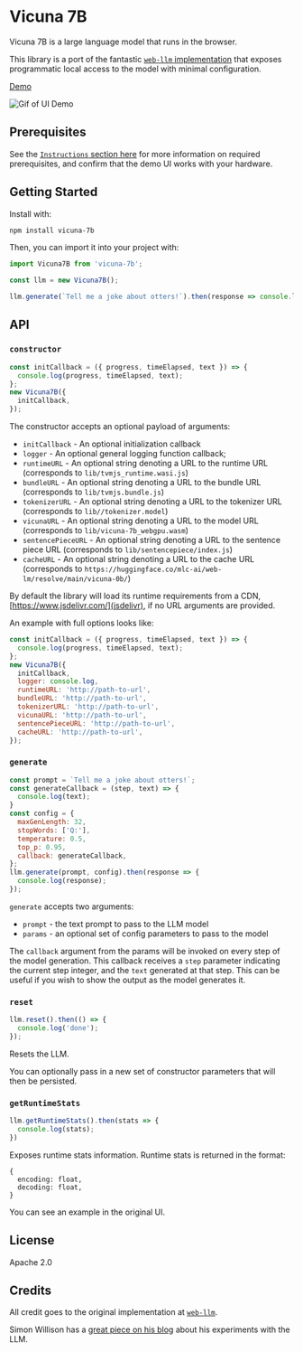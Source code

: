 # Vicuna 7B

Vicuna 7B is a large language model that runs in the browser.

This library is a port of the fantastic [`web-llm` implementation](https://github.com/mlc-ai/web-llm) that exposes programmatic local access to the model with minimal configuration.

[Demo](https://thekevinscott.github.io/vicuna-7b/)

![Gif of UI Demo](https://github.com/thekevinscott/vicuna-7b/raw/main/assets/ui-demo.gif)

## Prerequisites

See the [`Instructions` section here](https://mlc.ai/web-llm/) for more information on required prerequisites, and confirm that the demo UI works with your hardware.

## Getting Started

Install with:

```bash
npm install vicuna-7b
```

Then, you can import it into your project with:

```javascript
import Vicuna7B from 'vicuna-7b';

const llm = new Vicuna7B();

llm.generate(`Tell me a joke about otters!`).then(response => console.log(response));
```

## API

### `constructor`

```javascript
const initCallback = ({ progress, timeElapsed, text }) => {
  console.log(progress, timeElapsed, text);
};
new Vicuna7B({
  initCallback,
});
```

The constructor accepts an optional payload of arguments:

- `initCallback` - An optional initialization callback
- `logger` - An optional general logging function callback;
- `runtimeURL` - An optional string denoting a URL to the runtime URL (corresponds to `lib/tvmjs_runtime.wasi.js`)
- `bundleURL` - An optional string denoting a URL to the bundle URL (corresponds to `lib/tvmjs.bundle.js`)
- `tokenizerURL` - An optional string denoting a URL to the tokenizer URL (corresponds to `lib//tokenizer.model`)
- `vicunaURL` - An optional string denoting a URL to the model URL (corresponds to `lib/vicuna-7b_webgpu.wasm`)
- `sentencePieceURL` - An optional string denoting a URL to the sentence piece URL (corresponds to `lib/sentencepiece/index.js`)
- `cacheURL` - An optional string denoting a URL to the cache URL (corresponds to `https://huggingface.co/mlc-ai/web-lm/resolve/main/vicuna-0b/`)

By default the library will load its runtime requirements from a CDN, [https://www.jsdelivr.com/](jsdelivr), if no URL arguments are provided.

An example with full options looks like:

```javascript
const initCallback = ({ progress, timeElapsed, text }) => {
  console.log(progress, timeElapsed, text);
};
new Vicuna7B({
  initCallback,
  logger: console.log,
  runtimeURL: 'http://path-to-url',
  bundleURL: 'http://path-to-url',
  tokenizerURL: 'http://path-to-url',
  vicunaURL: 'http://path-to-url',
  sentencePieceURL: 'http://path-to-url',
  cacheURL: 'http://path-to-url',
});
```

### `generate`

```javascript
const prompt = `Tell me a joke about otters!`;
const generateCallback = (step, text) => {
  console.log(text);
}
const config = {
  maxGenLength: 32,
  stopWords: ['Q:'],
  temperature: 0.5,
  top_p: 0.95,
  callback: generateCallback,
};
llm.generate(prompt, config).then(response => {
  console.log(response);
});
```

`generate` accepts two arguments:

- `prompt` - the text prompt to pass to the LLM model
- `params` - an optional set of config parameters to pass to the model

The `callback` argument from the params will be invoked on every step of the model generation. This callback receives a `step` parameter indicating the current step integer, and the `text` generated at that step. This can be useful if you wish to show the output as the model generates it.

### `reset`

```javascript
llm.reset().then(() => {
  console.log('done');
});
```

Resets the LLM.

You can optionally pass in a new set of constructor parameters that will then be persisted.

### `getRuntimeStats`

```javascript
llm.getRuntimeStats().then(stats => {
  console.log(stats);
})
```

Exposes runtime stats information. Runtime stats is returned in the format:

```
{
  encoding: float,
  decoding: float,
}
```

You can see an example in the original UI.

## License

Apache 2.0

## Credits

All credit goes to the original implementation at [`web-llm`](https://github.com/mlc-ai/web-llm).

Simon Willison has a [great piece on his blog](https://simonwillison.net/2023/Apr/16/web-llm/) about his experiments with the LLM.
